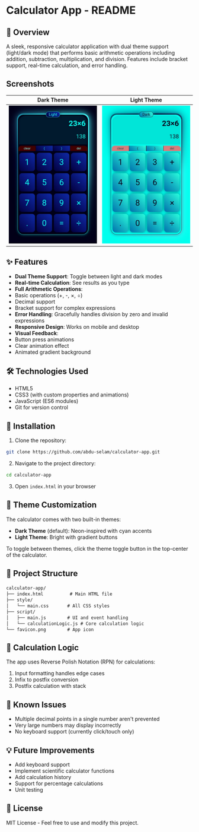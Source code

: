 # Calculator App - README

## 📌 Overview
A sleek, responsive calculator application with dual theme support (light/dark mode) that performs basic arithmetic operations including addition, subtraction, multiplication, and division. Features include bracket support, real-time calculation, and error handling.


## Screenshots

| Dark Theme | Light Theme |
|------------|-------------|
| ![Dark Theme](./screenshots/dark-theme.png) |![Light Theme](./screenshots/light-theme.png) |


## ✨ Features

- **Dual Theme Support**: Toggle between light and dark modes
- **Real-time Calculation**: See results as you type
- **Full Arithmetic Operations**:
- Basic operations (+, -, ×, ÷)
- Decimal support
- Bracket support for complex expressions
- **Error Handling**: Gracefully handles division by zero and invalid expressions
- **Responsive Design**: Works on mobile and desktop
- **Visual Feedback**:
- Button press animations
- Clear animation effect
- Animated gradient background

## 🛠️ Technologies Used

- HTML5
- CSS3 (with custom properties and animations)
- JavaScript (ES6 modules)
- Git for version control

## 🚀 Installation

1. Clone the repository:
```bash
git clone https://github.com/abdu-selam/calculator-app.git
```
2. Navigate to the project directory:
```bash
cd calculator-app
```
3. Open `index.html` in your browser

## 🎨 Theme Customization

The calculator comes with two built-in themes:
- **Dark Theme** (default): Neon-inspired with cyan accents
- **Light Theme**: Bright with gradient buttons

To toggle between themes, click the theme toggle button in the top-center of the calculator.

## 📁 Project Structure

```
calculator-app/
├── index.html          # Main HTML file
├── style/
│   └── main.css       # All CSS styles
├── script/
│   ├── main.js        # UI and event handling
│   └── calculationLogic.js # Core calculation logic
└── favicon.png        # App icon
```

## 🤖 Calculation Logic

The app uses Reverse Polish Notation (RPN) for calculations:
1. Input formatting handles edge cases
2. Infix to postfix conversion
3. Postfix calculation with stack

## 🐛 Known Issues

- Multiple decimal points in a single number aren't prevented
- Very large numbers may display incorrectly
- No keyboard support (currently click/touch only)

## 💡 Future Improvements

- Add keyboard support
- Implement scientific calculator functions
- Add calculation history
- Support for percentage calculations
- Unit testing

## 📜 License

MIT License - Feel free to use and modify this project.